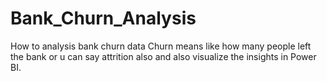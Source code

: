 # Bank_Churn_Analysis
How to analysis bank churn data Churn means like how many people left the bank or u can say attrition also and also visualize the insights in Power BI.
